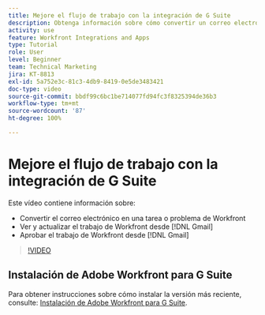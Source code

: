 ```yaml
---
title: Mejore el flujo de trabajo con la integración de G Suite
description: Obtenga información sobre cómo convertir un correo electrónico en una tarea o un problema de [!DNL Workfront] , ver y actualizar trabajo de Gmail con  [!DNL Workfront]  y aprobar trabajo de Gmail con  [!DNL Workfront] .
activity: use
feature: Workfront Integrations and Apps
type: Tutorial
role: User
level: Beginner
team: Technical Marketing
jira: KT-8813
exl-id: 5a752e3c-81c3-4db9-8419-0e5de3483421
doc-type: video
source-git-commit: bbdf99c6bc1be714077fd94fc3f8325394de36b3
workflow-type: tm+mt
source-wordcount: '87'
ht-degree: 100%

---
```


# Mejore el flujo de trabajo con la integración de G Suite

Este vídeo contiene información sobre:

* Convertir el correo electrónico en una tarea o problema de Workfront
* Ver y actualizar el trabajo de Workfront desde [!DNL Gmail]
* Aprobar el trabajo de Workfront desde [!DNL Gmail]

>[!VIDEO](https://video.tv.adobe.com/v/3450160/?quality=12&learn=on&enablevpops=1&captions=spa)

## Instalación de Adobe Workfront para G Suite

Para obtener instrucciones sobre cómo instalar la versión más reciente, consulte: [Instalación de Adobe Workfront para G Suite](https://experienceleague.adobe.com/docs/workfront/using/adobe-workfront-integrations/workfront-for-g-suite/install-workfront-for-gsuite.html?lang=es).
